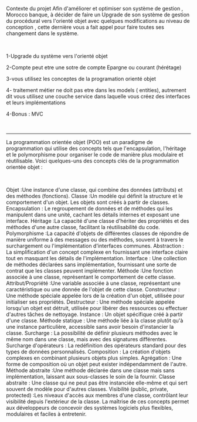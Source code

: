Contexte du projet
Afin d'améliorer et optimiser son système de gestion , Morocco banque, à décider de faire un Upgrade de son système de gestion du procédural vers l'orienté objet avec quelques modifications au niveau de conception , cette dernière vous a fait appel pour faire toutes ses changement dans le système.

​

1-Upgrade du système vers l'orienté objet

2-Compte peut etre une sotre de compte Epargne ou courant (hérétage)

3-vous utilisez les conceptes de la programation orienté objet

4- traitement métier ne doit pas etre dans les models ( entities), autrement dit vous utilisez une couche service dans laquelle vous créez des interfaces et leurs implémentations

4-Bonus : MVC

​

________________________________________________________________________________________________________________________

La programmation orientée objet (POO) est un paradigme de programmation qui utilise des concepts tels que l'encapsulation, l'héritage et le polymorphisme pour organiser le code de manière plus modulaire et réutilisable. Voici quelques-uns des concepts clés de la programmation orientée objet :

​

Objet :Une instance d'une classe, qui combine des données (attributs) et des méthodes (fonctions).
Classe :Un modèle qui définit la structure et le comportement d'un objet. Les objets sont créés à partir de classes.
Encapsulation : Le regroupement de données et de méthodes qui les manipulent dans une unité, cachant les détails internes et exposant une interface.
Héritage :La capacité d'une classe d'hériter des propriétés et des méthodes d'une autre classe, facilitant la réutilisabilité du code.
Polymorphisme :La capacité d'objets de différentes classes de répondre de manière uniforme à des messages ou des méthodes, souvent à travers le surchargement ou l'implémentation d'interfaces communes.
Abstraction : La simplification d'un concept complexe en fournissant une interface claire tout en masquant les détails de l'implémentation.
Interface : Une collection de méthodes déclarées sans implémentation, fournissant une sorte de contrat que les classes peuvent implémenter.
Méthode :Une fonction associée à une classe, représentant le comportement de cette classe.
Attribut/Propriété :Une variable associée à une classe, représentant une caractéristique ou une donnée de l'objet de cette classe.
Constructeur : Une méthode spéciale appelée lors de la création d'un objet, utilisée pour initialiser ses propriétés.
Destructeur : Une méthode spéciale appelée lorsqu'un objet est détruit, utilisée pour libérer des ressources ou effectuer d'autres tâches de nettoyage.
Instance : Un objet spécifique créé à partir d'une classe.
Méthode statique : Une méthode liée à la classe plutôt qu'à une instance particulière, accessible sans avoir besoin d'instancier la classe.
Surcharge : La possibilité de définir plusieurs méthodes avec le même nom dans une classe, mais avec des signatures différentes.
Surcharge d'opérateurs : La redéfinition des opérateurs standard pour des types de données personnalisés.
Composition : La création d'objets complexes en combinant plusieurs objets plus simples.
Agrégation : Une forme de composition où un objet peut exister indépendamment de l'autre.
Méthode abstraite :Une méthode déclarée dans une classe mais sans implémentation, laissant aux sous-classes le soin de la fournir.
Classe abstraite : Une classe qui ne peut pas être instanciée elle-même et qui sert souvent de modèle pour d'autres classes.
Visibilité (public, private, protected) :Les niveaux d'accès aux membres d'une classe, contrôlant leur visibilité depuis l'extérieur de la classe.
La maîtrise de ces concepts permet aux développeurs de concevoir des systèmes logiciels plus flexibles, modulaires et faciles à entretenir.
